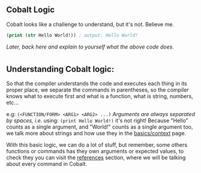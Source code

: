 ## Cobalt Logic

Cobalt looks like a challenge to understand, but it's not. Believe me.

```clj
(print (str Hello World!)) ; output: Hello World!
```

_Later, back here and explain to yourself what the above code does._

#

## Understanding Cobalt logic:

So that the compiler understands the code and executes each thing in its proper place, we separate the commands in parentheses, so the compiler knows what to execute first and what is a function, what is string, numbers, etc...

e.g: `(<FUNCTION/FORM> <ARG1> <ARG2> ...)`
_Arguments are always separated by spaces, i.e._ using: `(print Hello World!)` it's not right!
Because "Hello" counts as a single argument, and "World!" counts as a single argument too, we talk more about strings and how use they in the [basics/context](context) page.

With this basic logic, we can do a lot of stuff, but remember, some others functions or commands has they own arguments or expected values, to check they you can visit the [references](../references/) section, where we will be talking about every command in Cobalt.
